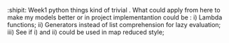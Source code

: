 :shipit:
Week1  python things   kind of  trivial .
What  could  apply from here   to make  my  models    better or  in  project implementantion  could   be :
i) Lambda  functions;
ii) Generators  instead  of list  comprehension  for  lazy  evaluation;
iii) See if  i) and ii) could be used   in map reduced style;

